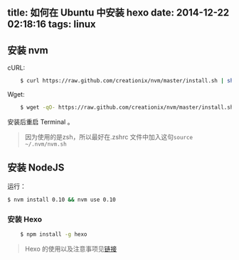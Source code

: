 title: 如何在 Ubuntu 中安装 hexo
date: 2014-12-22 02:18:16
tags: linux
---

## 安装 nvm

cURL:
```bash
	$ curl https://raw.github.com/creationix/nvm/master/install.sh | sh
```

Wget:
```bash
	$ wget -qO- https://raw.github.com/creationix/nvm/master/install.sh | sh
```

安装后重启 Terminal 。

> 因为使用的是zsh，所以最好在.zshrc 文件中加入这句`source ~/.nvm/nvm.sh` 

## 安装 NodeJS

运行：

```bash
$ nvm install 0.10 && nvm use 0.10
```
	
### 安装 Hexo
```bash
	$ npm install -g hexo
```
> Hexo 的使用以及注意事项见[链接](http://hexo.io/docs/)